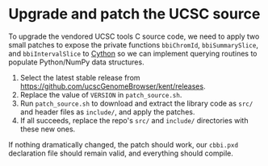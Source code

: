 # Upgrade and patch the UCSC source

To upgrade the vendored UCSC tools C source code, we need to apply two small patches to expose the private functions `bbiChromId`, `bbiSummarySlice`, and `bbiIntervalSlice` to [Cython](https://github.com/nvictus/pybbi/blob/master/bbi/cbbi.pxd) so we can implement querying routines to populate Python/NumPy data structures.

1. Select the latest stable release from https://github.com/ucscGenomeBrowser/kent/releases.
2. Replace the value of `VERSION` in `patch_source.sh`.
3. Run `patch_source.sh` to download and extract the library code as `src/` and header files as `include/`, and apply the patches.
4. If all succeeds, replace the repo's `src/` and `include/` directories with these new ones.

If nothing dramatically changed, the patch should work, our `cbbi.pxd` declaration file should remain valid, and everything should compile.
